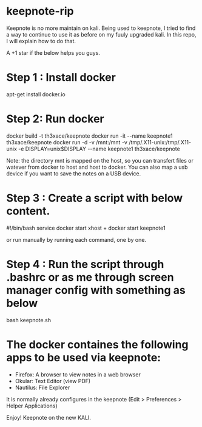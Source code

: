 # keepnote-rip
Keepnote is no more maintain on kali. Being used to keepnote, I tried to find a way to continue to use it as before on my fuuly upgraded kali. In this repo, I will explain how to do that.

A +1 star if the below helps you guys.


# Step 1 : Install docker
apt-get install docker.io

# Step 2: Run docker
docker build -t th3xace/keepnote
docker run -it --name keepnote1 th3xace/keepnote
docker run -d -v /mnt:/mnt -v /tmp/.X11-unix:/tmp/.X11-unix -e DISPLAY=unix$DISPLAY --name keepnote1 th3xace/keepnote

Note: the directory mnt is mapped on the host, so you can transfert files or watever from docker to host and host to docker. You can also map a usb device if you want to save the notes on a USB device. 

# Step 3 : Create a script with below content.
#!/bin/bash
service docker start
xhost +
docker start keepnote1

or run manually by running each command, one by one.

# Step 4 : Run the script through .bashrc or as me through screen manager config with something as below
bash keepnote.sh


# The docker containes the following apps to be used via keepnote:
 + Firefox:  A browser to view notes in a web browser
 + Okular: Text Editor (view PDF)
 + Nautilus: File Explorer
 
 It is normally already configures in the keepnote (Edit > Preferences > Helper Applications)
 
 Enjoy! Keepnote on the new KALI.
 
 
